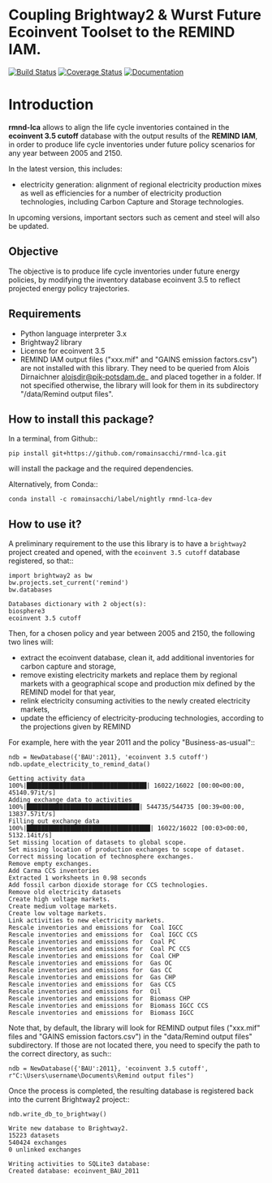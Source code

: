 # Coupling Brightway2 & Wurst Future Ecoinvent Toolset to the REMIND IAM.

[![Build Status](https://travis-ci.org/romainsacchi/rmnd-lca.svg?branch=master)](https://travis-ci.org/romainsacchi/rmnd-lca) [![Coverage Status](https://coveralls.io/repos/github/romainsacchi/rmnd-lca/badge.svg?branch=master)](https://coveralls.io/github/romainsacchi/rmnd-lca?branch=master) [![Documentation](https://readthedocs.org/projects/rmnd-lca/badge/?version=latest)](https://rmnd-lca.readthedocs.io/en/latest/)


Introduction
============

**rmnd-lca** allows to align the life cycle inventories contained in the **ecoinvent 3.5 cutoff** database with the output results of
the **REMIND IAM**, in order to produce life cycle inventories under future policy scenarios for any year between 2005
and 2150.

In the latest version, this includes:
* electricity generation: alignment of regional electricity production mixes as well as efficiencies for a number of
electricity production technologies, including Carbon Capture and Storage technologies.

In upcoming versions, important sectors such as cement and steel will also be updated.

Objective
---------

The objective is to produce life cycle inventories under future energy policies, by modifying the inventory database
ecoinvent 3.5 to reflect projected energy policy trajectories.

Requirements
------------
* Python language interpreter 3.x
* Brightway2 library
* License for ecoinvent 3.5
* REMIND IAM output files ("xxx.mif" and "GAINS emission factors.csv") are not installed with this library. They need
to be queried from Alois Dirnaichner <aloisdir@pik-potsdam.de>_ and placed together in a folder. If not specified
otherwise, the library will look for them in its subdirectory "/data/Remind output files".

How to install this package?
----------------------------

In a terminal, from Github::

    pip install git+https://github.com/romainsacchi/rmnd-lca.git

will install the package and the required dependencies.

Alternatively, from Conda::

    conda install -c romainsacchi/label/nightly rmnd-lca-dev

How to use it?
--------------

A preliminary requirement to the use this library is to have a `brightway2` project created and opened, with the
`ecoinvent 3.5 cutoff` database registered, so that::

    import brightway2 as bw
    bw.projects.set_current('remind')
    bw.databases

    Databases dictionary with 2 object(s):
	biosphere3
	ecoinvent 3.5 cutoff

Then, for a chosen policy and year between 2005 and 2150, the following two lines will:
* extract the ecoinvent database, clean it, add additional inventories for carbon capture and storage,
* remove existing electricity markets and replace them by regional markets with a geographical scope and production mix
  defined by the REMIND model for that year,
* relink electricity consuming activities to the newly created electricity markets,
* update the efficiency of electricity-producing technologies, according to the projections given by REMIND


For example, here with the year 2011 and the policy "Business-as-usual"::

    ndb = NewDatabase({'BAU':2011}, 'ecoinvent 3.5 cutoff')
    ndb.update_electricity_to_remind_data()

    Getting activity data
    100%|█████████████████████████████████| 16022/16022 [00:00<00:00, 45140.97it/s]
    Adding exchange data to activities
    100%|███████████████████████████████| 544735/544735 [00:39<00:00, 13837.57it/s]
    Filling out exchange data
    100%|██████████████████████████████████| 16022/16022 [00:03<00:00, 5132.14it/s]
    Set missing location of datasets to global scope.
    Set missing location of production exchanges to scope of dataset.
    Correct missing location of technosphere exchanges.
    Remove empty exchanges.
    Add Carma CCS inventories
    Extracted 1 worksheets in 0.98 seconds
    Add fossil carbon dioxide storage for CCS technologies.
    Remove old electricity datasets
    Create high voltage markets.
    Create medium voltage markets.
    Create low voltage markets.
    Link activities to new electricity markets.
    Rescale inventories and emissions for  Coal IGCC
    Rescale inventories and emissions for  Coal IGCC CCS
    Rescale inventories and emissions for  Coal PC
    Rescale inventories and emissions for  Coal PC CCS
    Rescale inventories and emissions for  Coal CHP
    Rescale inventories and emissions for  Gas OC
    Rescale inventories and emissions for  Gas CC
    Rescale inventories and emissions for  Gas CHP
    Rescale inventories and emissions for  Gas CCS
    Rescale inventories and emissions for  Oil
    Rescale inventories and emissions for  Biomass CHP
    Rescale inventories and emissions for  Biomass IGCC CCS
    Rescale inventories and emissions for  Biomass IGCC

Note that, by default, the library will look for REMIND output files ("xxx.mif" files and "GAINS emission factors.csv") in the
"data/Remind output files" subdirectory. If those are not located there, you need to specify the path to
the correct directory, as such::

    ndb = NewDatabase({'BAU':2011}, 'ecoinvent 3.5 cutoff', r"C:\Users\username\Documents\Remind output files")

Once the process is completed, the resulting database is registered back into the current Brightway2 project::

    ndb.write_db_to_brightway()

    Write new database to Brightway2.
    15223 datasets
    540424 exchanges
    0 unlinked exchanges

    Writing activities to SQLite3 database:
    Created database: ecoinvent_BAU_2011
